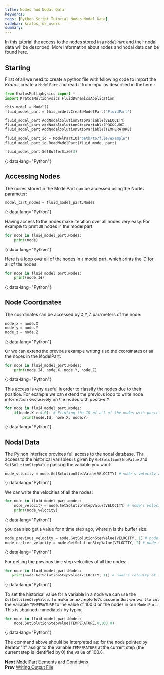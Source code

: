 ```yaml
---
title: Nodes and Nodal Data
keywords: 
tags: [Python Script Tutorial Nodes Nodal Data]
sidebar: kratos_for_users
summary: 
---
```


In this tutorial the access to the nodes stored in a `ModelPart` and their nodal data will be described. More information about nodes and nodal data can be found here.

## Starting
First of all we need to create a python file with following code to import the *Kratos*, create a `ModelPart` and read it from input as described in the here :

```python
from KratosMultiphysics import *
import KratosMultiphysics.FluidDynamicsApplication

this_model = Model()
fluid_model_part = this_model.CreateModelPart("FluidPart")

fluid_model_part.AddNodalSolutionStepVariable(VELOCITY)
fluid_model_part.AddNodalSolutionStepVariable(PRESSURE)
fluid_model_part.AddNodalSolutionStepVariable(TEMPERATURE)

fluid_model_part_io = ModelPartIO("path/to/file/example")
fluid_model_part_io.ReadModelPart(fluid_model_part)

fluid_model_part.SetBufferSize(3)
```
{: data-lang="Python"}

## Accessing Nodes
The nodes stored in the ModelPart can be accessed using the Nodes parameter:

```python
model_part_nodes = fluid_model_part.Nodes
```
{: data-lang="Python"}

Having access to the nodes make iteration over all nodes very easy. For example to print all nodes in the model part:

```python
for node in fluid_model_part.Nodes:
    print(node)
```
{: data-lang="Python"}

Here is a loop over all of the nodes in a model part, which prints the ID for all of the nodes:

```python
for node in fluid_model_part.Nodes:
    print(node.Id)
```
{: data-lang="Python"}

## Node Coordinates
The coordinates can be accessed by X,Y,Z parameters of the node:

```python
node_x = node.X
node_y = node.Y
node_z = node.Z
```
{: data-lang="Python"}

Or we can extend the previous example writing also the coordinates of all the nodes in the ModelPart:

```python
for node in fluid_model_part.Nodes:
    print(node.Id, node.X, node.Y, node.Z)
```
{: data-lang="Python"}

This access is very useful in order to classify the nodes due to their position. For example we can extend the previous loop to write node information exclusively on the nodes with positive X

```python
for node in fluid_model_part.Nodes:
    if(node.X > 0.0): # Printing the ID of all of the nodes with positive X
        print(node.Id, node.X, node.Y)
```
{: data-lang="Python"}

## Nodal Data
The Python interface provides full access to the nodal database. The access to the historical variables is given by `GetSolutionStepValue` and `SetSolutionStepValue` passing the variable you want:

```python
node_velocity = node.GetSolutionStepValue(VELOCITY) # node's velocity at the current time step
```
{: data-lang="Python"}

We can write the velocities of all the nodes:

```python
for node in fluid_model_part.Nodes:
    node_velocity = node.GetSolutionStepValue(VELOCITY) # node's velocity at the current time step
    print(node_velocity)
```
{: data-lang="Python"}

you can also get a value for n time step ago, where n is the buffer size:

```python
node_previous_velocity = node.GetSolutionStepValue(VELOCITY, 1) # node's velocity at 1 time step ago 
node_earlier_velocity = node.GetSolutionStepValue(VELOCITY, 2) # node's velocity at 2 time step ago
```
{: data-lang="Python"}
 
For getting the previous time step velocities of all the nodes:  

```python
for node in fluid_model_part.Nodes:
   print(node.GetSolutionStepValue(VELOCITY, 1)) # node's velocity at 1 time step ago
```
{: data-lang="Python"}

To set the historical value for a variable in a node we can use the `SetSolutionStepValue`. To make an example 
let's assume that we want to set the variable `TEMPERATURE` to the value of 100.0 on the nodes in our `ModelPart`. This is obtained immediately by typing

```python
for node in fluid_model_part.Nodes:
    node.SetSolutionStepValue(TEMPERATURE,0,100.0)
```
{: data-lang="Python"}

The command above should be interpreted as: for the node pointed by iterator "it" assign to the variable `TEMPERATURE` at the current step (the current step is identified by 0) the value of 100.0.

**Next** [ModelPart Elements and Conditions](Elems_And_Conds)<br>
**Prev** [Writing Output File](../Input_Output_and_Visualization/Writing_output)